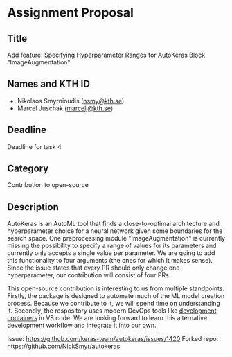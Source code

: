 # Assignment Proposal

## Title

Add feature: Specifying Hyperparameter Ranges for AutoKeras Block "ImageAugmentation"

## Names and KTH ID

- Nikolaos Smyrnioudis (nsmy@kth.se)
- Marcel Juschak (marcelj@kth.se)

## Deadline

Deadline for task 4

## Category

Contribution to open-source

## Description
AutoKeras is an AutoML tool that finds a close-to-optimal architecture and hyperparameter choice for a neural network given some boundaries for the search space. One preprocessing module "ImageAugmentation" is currently missing the possibility to specify a range of values for its parameters and currently only accepts a single value per parameter. We are going to add this functionality to four arguments (the ones for which it makes sense). Since the issue states that every PR should only change one hyperparameter, our contribution will consist of four PRs.

This open-source contribution is interesting to us from multiple standpoints. Firstly, the package is designed to automate much of the ML model creation process. Because we contribute to it, we will spend time on understanding it. Secondly, the respository uses modern DevOps tools like [development containers](https://code.visualstudio.com/docs/remote/containers) in VS code. We are looking forward to learn this alternative development workflow and integrate it into our own.  

Issue: https://github.com/keras-team/autokeras/issues/1420
Forked repo: https://github.com/NickSmyr/autokeras
